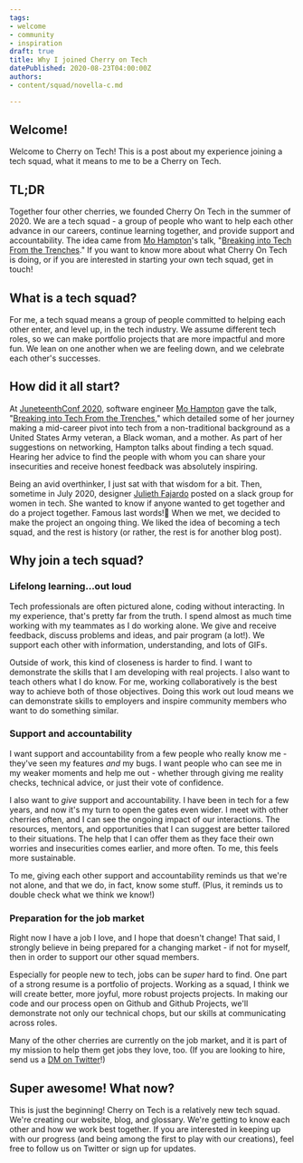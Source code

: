 ```yaml
---
tags:
- welcome
- community
- inspiration
draft: true
title: Why I joined Cherry on Tech
datePublished: 2020-08-23T04:00:00Z
authors:
- content/squad/novella-c.md

---
```

## Welcome!

Welcome to Cherry on Tech! This is a post about my experience joining a tech squad, what it means to me to be a Cherry on Tech. 

## TL;DR

Together four other cherries, we founded Cherry On Tech in the summer of 2020. We are a tech squad - a group of people who want to help each other advance in our careers, continue learning together, and provide support and accountability. The idea came from [Mo Hampton](https://twitter.com/moxiehampton)'s talk, "[Breaking into Tech From the Trenches](https://www.youtube.com/watch?v=2N5fI5j-IIs)." If you want to know more about what Cherry On Tech is doing, or if you are interested in starting your own tech squad, get in touch!

## What is a tech squad?

For me, a tech squad means a group of people committed to helping each other enter, and level up, in the tech industry. We assume different tech roles, so we can make portfolio projects that are more impactful and more fun. We lean on one another when we are feeling down, and we celebrate each other's successes.

## How did it all start?

At [JuneteenthConf 2020](https://juneteenthconf.com/), software engineer [Mo Hampton](https://twitter.com/moxiehampton) gave the talk, "[Breaking into Tech From the Trenches](https://www.youtube.com/watch?v=2N5fI5j-IIs)," which detailed some of her journey making a mid-career pivot into tech from a non-traditional background as a United States Army veteran, a Black woman, and a mother. As part of her suggestions on networking, Hampton talks about finding a tech squad. Hearing her advice to find the people with whom you can share your insecurities and receive honest feedback was absolutely inspiring.

Being an avid overthinker, I just sat with that wisdom for a bit. Then, sometime in July 2020, designer [Julieth Fajardo](https://www.juliethfajardo.com/) posted on a slack group for women in tech. She wanted to know if anyone wanted to get together and do a project together. Famous last words!🤣 When we met, we decided to make the project an ongoing thing. We liked the idea of becoming a tech squad, and the rest is history (or rather, the rest is for another blog post).

## Why join a tech squad?

### Lifelong learning...out loud

Tech professionals are often pictured alone, coding without interacting. In my experience, that's pretty far from the truth. I spend almost as much time working with my teammates as I do working alone. We give and receive feedback, discuss problems and ideas, and pair program (a lot!). We support each other with information, understanding, and lots of GIFs. 

Outside of work, this kind of closeness is harder to find. I want to demonstrate the skills that I am developing with real projects. I also want to teach others what I do know. For me, working collaboratively is the best way to achieve both of those objectives. Doing this work out loud means we can demonstrate skills to employers and inspire community members who want to do something similar.

### Support and accountability

I want support and accountability from a few people who really know me - they've seen my features _and_ my bugs. I want people who can see me in my weaker moments and help me out - whether through giving me reality checks, technical advice, or just their vote of confidence.

I also want to _give_ support and accountability. I have been in tech for a few years, and now it's my turn to open the gates even wider. I meet with other cherries often, and I can see the ongoing impact of our interactions. The resources, mentors, and opportunities that I can suggest are better tailored to their situations. The help that I can offer them as they face their own worries and insecurities comes earlier, and more often. To me, this feels more sustainable.

To me, giving each other support and accountability reminds us that we're not alone, and that we do, in fact, know some stuff. (Plus, it reminds us to double check what we think we know!)

### Preparation for the job market

Right now I have a job I love, and I hope that doesn't change! That said, I strongly believe in being prepared for a changing market - if not for myself, then in order to support our other squad members.

Especially for people new to tech, jobs can be _super_ hard to find. One part of a strong resume is a portfolio of projects. Working as a squad, I think we will create better, more joyful, more robust projects projects. In making our code and our process open on Github and Github Projects, we'll demonstrate not only our technical chops, but our skills at communicating across roles.

Many of the other cherries are currently on the job market, and it is part of my mission to help them get jobs they love, too. (If you are looking to hire, send us a [DM on Twitter]()!)

## Super awesome! What now?

This is just the beginning! Cherry on Tech is a relatively new tech squad. We're creating our website, blog, and glossary. We're getting to know each other and how we work best together. If you are interested in keeping up with our progress (and being among the first to play with our creations), feel free to follow us on Twitter or sign up for updates.
